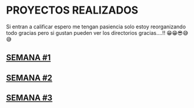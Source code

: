 # PROYECTOS REALIZADOS

Si entran a calificar espero me tengan pasiencia solo estoy reorganizando todo gracias pero si gustan pueden ver los directorios gracias....!! 😁😁😎😅😅

## [SEMANA #1](https://github.com/mikerazor5786/Challenges_Core-Code_Miguel-Tellez/blob/c152180bbb1baf0115740e30cc86b5190ec935dd/contenido/semana1.md)

## [SEMANA #2](https://github.com/mikerazor5786/Challenges_Core-Code_Miguel-Tellez/blob/44cf2db52a277a1f83f92ddec64e15e0c394aec2/contenido/semana2.md)

## [SEMANA #3](https://github.com/mikerazor5786/Challenges_Core-Code_Miguel-Tellez/blob/683a2686e1d446e68a21a923cde077c399be2edd/contenido/semana3.md)
